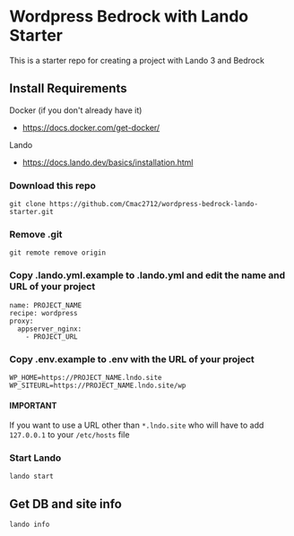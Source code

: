 # Wordpress Bedrock with Lando Starter
This is a starter repo for creating a project with Lando 3 and Bedrock

## Install Requirements
Docker (if you don't already have it)
* https://docs.docker.com/get-docker/

Lando
* https://docs.lando.dev/basics/installation.html

### Download this repo
```
git clone https://github.com/Cmac2712/wordpress-bedrock-lando-starter.git
```

### Remove .git 
```
git remote remove origin
```

### Copy .lando.yml.example to .lando.yml and edit the name and URL of your project
```
name: PROJECT_NAME
recipe: wordpress
proxy:
  appserver_nginx:
    - PROJECT_URL
```

### Copy .env.example to .env with the URL of your project
```
WP_HOME=https://PROJECT_NAME.lndo.site
WP_SITEURL=https://PROJECT_NAME.lndo.site/wp
```

#### IMPORTANT
If you want to use a URL other than ``*.lndo.site`` who will have to add ``127.0.0.1`` to your ``/etc/hosts`` file

### Start Lando
```
lando start
```

## Get DB and site info
```
lando info
```
